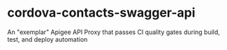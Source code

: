 # cordova-contacts-swagger-api
An "exemplar" Apigee API Proxy that passes CI quality gates during build, test, and deploy automation
